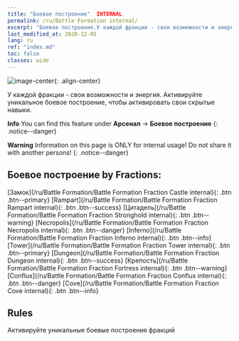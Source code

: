 ```yaml
---
title: "Боевое построение"  INTERNAL
permalink: /ru/Battle Formation internal/
excerpt: "Боевое построение.У каждой фракции - свои возможности и энергия. Активируйте уникальное боевое построение, чтобы активировать свои скрытые навыки."
last_modified_at: 2020-12-05
lang: ru
ref: "index.md"
toc: false
classes: wide
---
```


![image-center](/assets/images/newBattleFormation.jpg){: .align-center}

  У каждой фракции - свои возможности и энергия. Активируйте уникальное боевое построение, чтобы активировать свои скрытые навыки.

**Info** You can find this feature under **Арсенал** -> **Боевое построение** 
{: .notice--danger}

**Warning** Information on this page is ONLY for internal usage! Do not share it with another persons!
{: .notice--danger}

## Боевое построение by Fractions: 

  [Замок](/ru/Battle Formation/Battle Formation Fraction Castle internal){: .btn .btn--primary} [Rampart](/ru/Battle Formation/Battle Formation Fraction Rampart internal){: .btn .btn--success} [Цитадель](/ru/Battle Formation/Battle Formation Fraction Stronghold internal){: .btn .btn--warning} [Necropolis](/ru/Battle Formation/Battle Formation Fraction Necropolis internal){: .btn .btn--danger} [Inferno](/ru/Battle Formation/Battle Formation Fraction Inferno internal){: .btn .btn--info} [Tower](/ru/Battle Formation/Battle Formation Fraction Tower internal){: .btn .btn--primary} [Dungeon](/ru/Battle Formation/Battle Formation Fraction Dungeon internal){: .btn .btn--success} [Крепость](/ru/Battle Formation/Battle Formation Fraction Fortress internal){: .btn .btn--warning} [Conflux](/ru/Battle Formation/Battle Formation Fraction Conflux internal){: .btn .btn--danger} [Cove](/ru/Battle Formation/Battle Formation Fraction Cove internal){: .btn .btn--info} 

## Rules

  Активируйте уникальные боевые построения фракций

<br/>